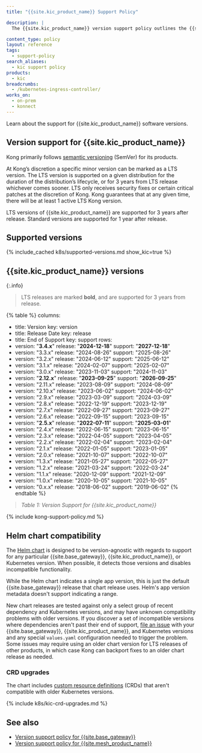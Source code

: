 ```yaml
---
title: "{{site.kic_product_name}} Support Policy"

description: |
  The {{site.kic_product_name}} version support policy outlines the {{site.kic_product_name}} versioning scheme and version lifecycle, from release to sunset support.

content_type: policy
layout: reference
tags:
  - support-policy
search_aliases: 
  - kic support policy
products:
  - kic
breadcrumbs:
  - /kubernetes-ingress-controller/
works_on:
  - on-prem
  - konnect
---
```


Learn about the support for {{site.kic_product_name}} software versions.

## Version support for {{site.kic_product_name}}

Kong primarily follows [semantic versioning](https://semver.org/) (SemVer) for its products.

At Kong’s discretion a specific minor version can be marked as a LTS version. The LTS version is supported on a given distribution for the duration of the distribution’s lifecycle, or for 3 years from LTS release whichever comes sooner. LTS only receives security fixes or certain critical patches at the discretion of Kong. Kong guarantees that at any given time, there will be at least 1 active LTS Kong version.

LTS versions of {{site.kic_product_name}} are supported for 3 years after release. Standard versions are supported for 1 year after release.

## Supported versions

{% include_cached k8s/supported-versions.md show_kic=true %}

## {{site.kic_product_name}} versions

{:.info}
> LTS releases are marked **bold**, and are supported for 3 years from release.

{% table %}
columns:
  - title: Version
    key: version
  - title: Release Date
    key: release
  - title: End of Support
    key: support
rows:
  - version: "**3.4.x**"
    release: "**2024-12-18**"
    support: "**2027-12-18**"
  - version: "3.3.x"
    release: "2024-08-26"
    support: "2025-08-26"
  - version: "3.2.x"
    release: "2024-06-12"
    support: "2025-06-12"
  - version: "3.1.x"
    release: "2024-02-07"
    support: "2025-02-07"
  - version: "3.0.x"
    release: "2023-11-03"
    support: "2024-11-03"
  - version: "**2.12.x**"
    release: "**2023-09-25**"
    support: "**2026-09-25**"
  - version: "2.11.x"
    release: "2023-08-09"
    support: "2024-08-09"
  - version: "2.10.x"
    release: "2023-06-02"
    support: "2024-06-02"
  - version: "2.9.x"
    release: "2023-03-09"
    support: "2024-03-09"
  - version: "2.8.x"
    release: "2022-12-19"
    support: "2023-12-19"
  - version: "2.7.x"
    release: "2022-09-27"
    support: "2023-09-27"
  - version: "2.6.x"
    release: "2022-09-15"
    support: "2023-09-15"
  - version: "**2.5.x**"
    release: "**2022-07-11**"
    support: "**2025-03-01**"
  - version: "2.4.x"
    release: "2022-06-15"
    support: "2023-06-15"
  - version: "2.3.x"
    release: "2022-04-05"
    support: "2023-04-05"
  - version: "2.2.x"
    release: "2022-02-04"
    support: "2023-02-04"
  - version: "2.1.x"
    release: "2022-01-05"
    support: "2023-01-05"
  - version: "2.0.x"
    release: "2021-10-07"
    support: "2022-10-07"
  - version: "1.3.x"
    release: "2021-05-27"
    support: "2022-05-27"
  - version: "1.2.x"
    release: "2021-03-24"
    support: "2022-03-24"
  - version: "1.1.x"
    release: "2020-12-09"
    support: "2021-12-09"
  - version: "1.0.x"
    release: "2020-10-05"
    support: "2021-10-05"
  - version: "0.x.x"
    release: "2018-06-02"
    support: "2019-06-02"
{% endtable %}

> _Table 1: Version Support for {{site.kic_product_name}}_

{% include kong-support-policy.md %}

## Helm chart compatibility

The [Helm chart](https://github.com/Kong/charts/) is designed to be version-agnostic with regards to support for any particular {{site.base_gateway}},
{{site.kic_product_name}}, or Kubernetes version. When possible, it detects
those versions and disables incompatible functionality. 

While the Helm chart indicates a single app version, this is just the default
{{site.base_gateway}} release that chart release uses. Helm's app version
metadata doesn't support indicating a range.

New chart releases are tested against only a select group of recent
dependency and Kubernetes versions, and may have unknown compatibility problems
with older versions. If you discover a set of incompatible versions where
dependencies aren't past their end of support, [file an
issue](https://github.com/Kong/charts/issues/) with your {{site.base_gateway}},
{{site.kic_product_name}}, and Kubernetes versions and any special `values.yaml`
configuration needed to trigger the problem. Some issues may require using an
older chart version for LTS releases of other products, in which case Kong can
backport fixes to an older chart release as needed.


### CRD upgrades

The chart includes [custom resource definitions](https://kubernetes.io/docs/concepts/extend-kubernetes/api-extension/custom-resources/)
(CRDs) that aren't compatible with older Kubernetes versions.

{% include k8s/kic-crd-upgrades.md %}

## See also

- [Version support policy for {{site.base_gateway}}](/gateway/version-support-policy/)
- [Version support policy for {{site.mesh_product_name}}](/mesh/support/)
